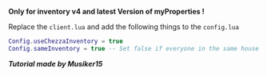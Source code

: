 **Only for inventory v4 and latest Version of myProperties !**

Replace the `client.lua` and add the following things to the `config.lua`

```lua
Config.useChezzaInventory = true
Config.sameInventory = true -- Set false if everyone in the same house should have his own storage
```

***Tutorial made by Musiker15***